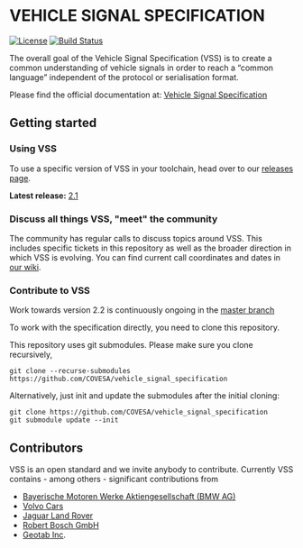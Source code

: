 # VEHICLE SIGNAL SPECIFICATION


[![License](https://img.shields.io/badge/License-MPL%202.0-blue.svg)](https://opensource.org/licenses/MPL-2.0)
[![Build Status](https://github.com/COVESA/vehicle_signal_specification/actions/workflows/buildcheck.yml/badge.svg)](https://github.com/COVESA/vehicle_signal_specification/actions/workflows/buildcheck.yml?query=branch%3Amaster)

The overall goal of the Vehicle Signal Specification (VSS)  is to create a common understanding of vehicle signals in order to reach a “common language” independent of the protocol or serialisation format. 

Please find the official documentation at: [Vehicle Signal Specification](https://covesa.github.io/vehicle_signal_specification/)

## Getting started

### Using VSS
To use a specific version of VSS in your toolchain, head over to our [releases page](https://github.com/COVESA/vehicle_signal_specification/releases/).


**Latest release:** [2.1](https://github.com/COVESA/vehicle_signal_specification/releases/tag/v2.1)

### Discuss all things VSS, "meet" the community
The community has regular calls to discuss topics around VSS. This includes specific tickets in this repository as well as the broader direction in which VSS is evolving.  You can find current call coordinates and dates in [our wiki](https://github.com/COVESA/vehicle_signal_specification/wiki/Weekly-meeting#meeting). 


### Contribute to VSS
Work towards version 2.2 is continuously ongoing in the [master branch](https://github.com/COVESA/vehicle_signal_specification/tree/master)

To work with the specification directly, you need to clone this repository.

This repository uses git submodules.  Please make sure you clone recursively,

```
git clone --recurse-submodules https://github.com/COVESA/vehicle_signal_specification
```


Alternatively, just init and update the submodules after the initial cloning:

```
git clone https://github.com/COVESA/vehicle_signal_specification
git submodule update --init
```


## Contributors
VSS is an open standard and we invite anybody to contribute. Currently VSS contains - among others - significant  contributions from
 - [Bayerische Motoren Werke Aktiengesellschaft (BMW AG)](https://www.bmwgroup.com/)
 - [Volvo Cars](https://www.volvocars.com/)
 - [Jaguar Land Rover](https://www.jaguarlandrover.com/)
 - [Robert Bosch GmbH](https://www.bosch.com/)
 - [Geotab Inc](https://www.geotab.com/about/).

